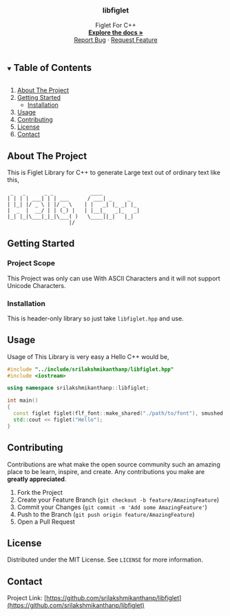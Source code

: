 <!-- PROJECT LOGO -->
<h3 align="center">libfiglet</h3>
 
<p align="center">
  Figlet For C++
  <br />
  <a href="https://srilakshmikanthanp.github.io/libfiglet/docs/html"><strong>Explore the docs »</strong></a>
  <br />
  <a href="https://github.com/srilakshmikanthanp/libfiglet/issues">Report Bug</a>
  ·
  <a href="https://github.com/srilakshmikanthanp/libfiglet/issues">Request Feature</a>
</p>

<!-- TABLE OF CONTENTS -->
<details open="open">
  <summary><h2 style="display: inline-block">Table of Contents</h2></summary>
  <ol>
    <li>
      <a href="#about-the-project">About The Project</a>
    </li>
    <li>
      <a href="#getting-started">Getting Started</a>
      <ul>
        <li><a href="#installation">Installation</a></li>
      </ul>
    </li>
    <li><a href="#usage">Usage</a></li>
    <li><a href="#contributing">Contributing</a></li>
    <li><a href="#license">License</a></li>
    <li><a href="#contact">Contact</a></li>
  </ol>
</details>


<!-- ABOUT THE PROJECT -->
## About The Project

This is Figlet Library for C++ to generate Large text out of ordinary text like this,

~~~Figlet
 _   _      _ _            ____            
| | | | ___| | | ___      / ___| _     _   
| |_| |/ _ \ | |/ _ \    | |   _| |_ _| |_ 
|  _  |  __/ | | (_) |   | |__|_   _|_   _|
|_| |_|\___|_|_|\___( )   \____||_|   |_|  
                    |/                    
~~~

<!-- GETTING STARTED -->
## Getting Started

### Project Scope

This Project was only can use With ASCII Characters and it will not support Unicode Characters.

### Installation

This is header-only library so just take `libfiglet.hpp` and use.

<!-- USAGE EXAMPLES -->
## Usage

Usage of This Library is very easy a Hello C++ would be,

~~~cpp
#include "../include/srilakshmikanthanp/libfiglet.hpp"
#include <iostream>

using namespace srilakshmikanthanp::libfiglet;

int main()
{
  const figlet figlet(flf_font::make_shared("./path/to/font"), smushed::make_shared());
  std::cout << figlet("Hello");
}

~~~

<!-- CONTRIBUTING -->
## Contributing

Contributions are what make the open source community such an amazing place to be learn, inspire, and create. Any contributions you make are **greatly appreciated**.

1. Fork the Project
2. Create your Feature Branch (`git checkout -b feature/AmazingFeature`)
3. Commit your Changes (`git commit -m 'Add some AmazingFeature'`)
4. Push to the Branch (`git push origin feature/AmazingFeature`)
5. Open a Pull Request

<!-- LICENSE -->
## License

Distributed under the MIT License. See `LICENSE` for more information.

<!-- CONTACT -->
## Contact

Project Link: [https://github.com/srilakshmikanthanp/libfiglet](https://github.com/srilakshmikanthanp/libfiglet)
